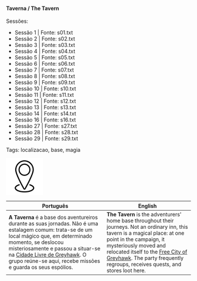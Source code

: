
#### Taverna / The Tavern

Sessões:
- Sessão 1 | Fonte: s01.txt  
- Sessão 2 | Fonte: s02.txt  
- Sessão 3 | Fonte: s03.txt  
- Sessão 4 | Fonte: s04.txt  
- Sessão 5 | Fonte: s05.txt  
- Sessão 6 | Fonte: s06.txt  
- Sessão 7 | Fonte: s07.txt  
- Sessão 8 | Fonte: s08.txt  
- Sessão 9 | Fonte: s09.txt  
- Sessão 10 | Fonte: s10.txt  
- Sessão 11 | Fonte: s11.txt  
- Sessão 12 | Fonte: s12.txt  
- Sessão 13 | Fonte: s13.txt  
- Sessão 14 | Fonte: s14.txt  
- Sessão 16 | Fonte: s16.txt  
- Sessão 27 | Fonte: s27.txt  
- Sessão 28 | Fonte: s28.txt  
- Sessão 29 | Fonte: s29.txt  

Tags: localizacao, base, magia

![Taverna](docs/dm/-/locations/blank.png)

| Português                                                                                                                                                                                                                                                                                                                     | English                                                                                                                                                                                                                                                                                                                            |
| ----------------------------------------------------------------------------------------------------------------------------------------------------------------------------------------------------------------------------------------------------------------------------------------------------------------------------- | ---------------------------------------------------------------------------------------------------------------------------------------------------------------------------------------------------------------------------------------------------------------------------------------------------------------------------------- |
| **A Taverna** é a base dos aventureiros durante as suas jornadas. Não é uma estalagem comum: trata-se de um local mágico que, em determinado momento, se deslocou misteriosamente e passou a situar-se na [Cidade Livre de Greyhawk](docs/dm/-/locations/cidade_de_greyhawk.md). O grupo reúne-se aqui, recebe missões e guarda os seus espólios. | **The Tavern** is the adventurers' home base throughout their journeys. Not an ordinary inn, this tavern is a magical place: at one point in the campaign, it mysteriously moved and relocated itself to the [Free City of Greyhawk](docs/dm/-/locations/cidade_de_greyhawk.md). The party frequently regroups, receives quests, and stores loot here. |

